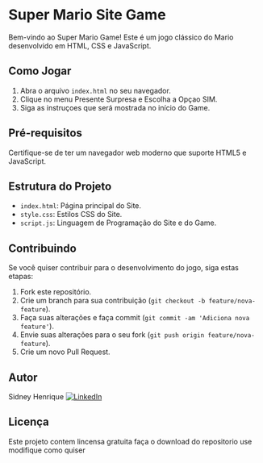 # Super Mario Site Game

Bem-vindo ao Super Mario Game! Este é um jogo clássico do Mario desenvolvido em HTML, CSS e JavaScript.

## Como Jogar

1. Abra o arquivo `index.html` no seu navegador.
2. Clique no menu Presente Surpresa e Escolha a Opçao SIM.
3. Siga as instruçoes que será mostrada no início do Game.

## Pré-requisitos

Certifique-se de ter um navegador web moderno que suporte HTML5 e JavaScript.

## Estrutura do Projeto

- `index.html`: Página principal do Site.
- `style.css`: Estilos CSS do Site.
- `script.js`: Linguagem de Programação do Site e do Game.

## Contribuindo

Se você quiser contribuir para o desenvolvimento do jogo, siga estas etapas:

1. Fork este repositório.
2. Crie um branch para sua contribuição (`git checkout -b feature/nova-feature`).
3. Faça suas alterações e faça commit (`git commit -am 'Adiciona nova feature'`).
4. Envie suas alterações para o seu fork (`git push origin feature/nova-feature`).
5. Crie um novo Pull Request.

## Autor

Sidney Henrique
[![LinkedIn](https://img.shields.io/badge/LinkedIn-Visit%20Profile-blue?style=for-the-badge&logo=linkedin)](https://www.linkedin.com/in/sidney-henrique)


## Licença

Este projeto contem lincensa gratuita faça o download do repositorio use modifique como quiser

